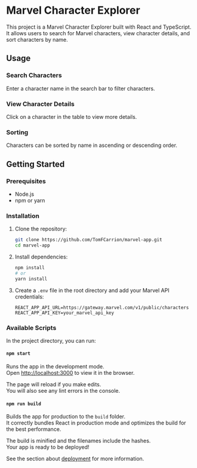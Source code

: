 # Marvel Character Explorer

This project is a Marvel Character Explorer built with React and TypeScript. It allows users to search for Marvel characters, view character details, and sort characters by name.

## Usage

### Search Characters

Enter a character name in the search bar to filter characters.

### View Character Details

Click on a character in the table to view more details.

### Sorting

Characters can be sorted by name in ascending or descending order.

## Getting Started

### Prerequisites

- Node.js
- npm or yarn

### Installation

1. Clone the repository:

   ```sh
   git clone https://github.com/TomFCarrion/marvel-app.git
   cd marvel-app
   ```

2. Install dependencies:

   ```sh
   npm install
   # or
   yarn install
   ```

3. Create a `.env` file in the root directory and add your Marvel API credentials:
   ```env
   REACT_APP_API_URL=https://gateway.marvel.com/v1/public/characters
   REACT_APP_API_KEY=your_marvel_api_key
   ```

### Available Scripts

In the project directory, you can run:

#### `npm start`

Runs the app in the development mode.\
Open [http://localhost:3000](http://localhost:3000) to view it in the browser.

The page will reload if you make edits.\
You will also see any lint errors in the console.

#### `npm run build`

Builds the app for production to the `build` folder.\
It correctly bundles React in production mode and optimizes the build for the best performance.

The build is minified and the filenames include the hashes.\
Your app is ready to be deployed!

See the section about [deployment](https://facebook.github.io/create-react-app/docs/deployment) for more information.
